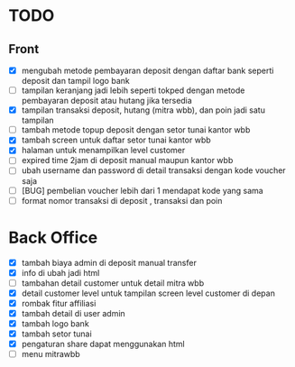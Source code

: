 # TODO

## Front

-   [x] mengubah metode pembayaran deposit dengan daftar bank seperti deposit dan tampil logo bank
-   [ ] tampilan keranjang jadi lebih seperti tokped dengan metode pembayaran deposit atau hutang jika tersedia
-   [x] tampilan transaksi deposit, hutang (mitra wbb), dan poin jadi satu tampilan
-   [ ] tambah metode topup deposit dengan setor tunai kantor wbb
-   [x] tambah screen untuk daftar setor tunai kantor wbb
-   [x] halaman untuk menampilkan level customer
-   [ ] expired time 2jam di deposit manual maupun kantor wbb
-   [ ] ubah username dan password di detail transaksi dengan kode voucher saja
-   [ ] [BUG] pembelian voucher lebih dari 1 mendapat kode yang sama
-   [ ] format nomor transaksi di deposit , transaksi dan poin

# Back Office

-   [x] tambah biaya admin di deposit manual transfer
-   [x] info di ubah jadi html
-   [ ] tambahan detail customer untuk detail mitra wbb
-   [x] detail customer level untuk tampilan screen level customer di depan
-   [x] rombak fitur affiliasi
-   [x] tambah detail di user admin
-   [x] tambah logo bank
-   [x] tambah setor tunai
-   [x] pengaturan share dapat menggunakan html
-   [ ] menu mitrawbb
